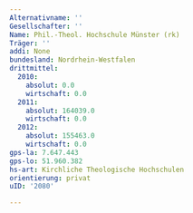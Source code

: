 ```yaml
---
Alternativname: ''
Gesellschafter: ''
Name: Phil.-Theol. Hochschule Münster (rk)
Träger: ''
addi: None
bundesland: Nordrhein-Westfalen
drittmittel:
  2010:
    absolut: 0.0
    wirtschaft: 0.0
  2011:
    absolut: 164039.0
    wirtschaft: 0.0
  2012:
    absolut: 155463.0
    wirtschaft: 0.0
gps-la: 7.647.443
gps-lo: 51.960.382
hs-art: Kirchliche Theologische Hochschulen
orientierung: privat
uID: '2080'

---
```


